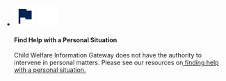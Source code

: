 <ul class="usa-card-group">
  <li class="usa-card desktop:grid-col-6">
    <div class="usa-card__container__media cta-help-container">
      <div class="usa-card__media cta-media">
        <div class="usa-card__img callout-icon">
            <img class="blue-icon" src="/assets/icons/flag-navy.svg">
            <img class="white-icon" src="/assets/icons/flag-white.svg">
        </div>
      </div>
      <div class="usa-card__header">
        <h4 class="usa-card__heading">Find Help with a Personal Situation</h4>
      </div>
      <div class="usa-card__body">
        <p>Child Welfare Information Gateway does not have the authority to intervene in personal matters. Please see our resources on<a href=""> finding help with a personal situation.</a>
      </div>
    </div>
  </li>
</ul>